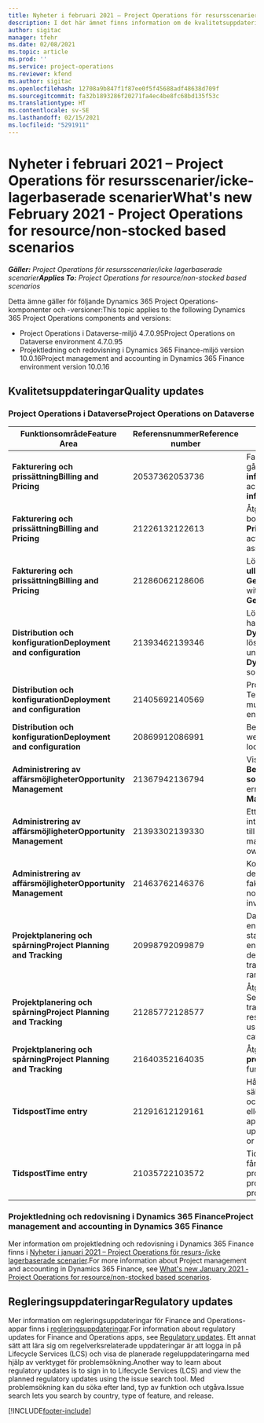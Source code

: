 ```yaml
---
title: Nyheter i februari 2021 – Project Operations för resursscenarier/icke-lagerbaserade scenarier
description: I det här ämnet finns information om de kvalitetsuppdateringar som är tillgängliga i utgåvan av Project Operations för februari 2021 för resursscenarier/icke-lagerbaserade scenarier.
author: sigitac
manager: tfehr
ms.date: 02/08/2021
ms.topic: article
ms.prod: ''
ms.service: project-operations
ms.reviewer: kfend
ms.author: sigitac
ms.openlocfilehash: 12708a9b847f1f87ee0f5f45688adf48638d709f
ms.sourcegitcommit: fa32b1893286f20271fa4ec4be8fc68bd135f53c
ms.translationtype: HT
ms.contentlocale: sv-SE
ms.lasthandoff: 02/15/2021
ms.locfileid: "5291911"
---
```

# <a name="whats-new-february-2021---project-operations-for-resourcenon-stocked-based-scenarios"></a><span data-ttu-id="85bb5-103">Nyheter i februari 2021 – Project Operations för resursscenarier/icke-lagerbaserade scenarier</span><span class="sxs-lookup"><span data-stu-id="85bb5-103">What's new February 2021 - Project Operations for resource/non-stocked based scenarios</span></span>

<span data-ttu-id="85bb5-104">_**Gäller:** Project Operations för resursscenarier/icke lagerbaserade scenarier_</span><span class="sxs-lookup"><span data-stu-id="85bb5-104">_**Applies To:** Project Operations for resource/non-stocked based scenarios_</span></span>

<span data-ttu-id="85bb5-105">Detta ämne gäller för följande Dynamics 365 Project Operations-komponenter och -versioner:</span><span class="sxs-lookup"><span data-stu-id="85bb5-105">This topic applies to the following Dynamics 365 Project Operations components and versions:</span></span>

- <span data-ttu-id="85bb5-106">Project Operations i Dataverse-miljö 4.7.0.95</span><span class="sxs-lookup"><span data-stu-id="85bb5-106">Project Operations on Dataverse environment 4.7.0.95</span></span>
- <span data-ttu-id="85bb5-107">Projektledning och redovisning i Dynamics 365 Finance-miljö version 10.0.16</span><span class="sxs-lookup"><span data-stu-id="85bb5-107">Project management and accounting in Dynamics 365 Finance environment version 10.0.16</span></span> 

## <a name="quality-updates"></a><span data-ttu-id="85bb5-108">Kvalitetsuppdateringar</span><span class="sxs-lookup"><span data-stu-id="85bb5-108">Quality updates</span></span>

### <a name="project-operations-on-dataverse"></a><span data-ttu-id="85bb5-109">Project Operations i Dataverse</span><span class="sxs-lookup"><span data-stu-id="85bb5-109">Project Operations on Dataverse</span></span>

| <span data-ttu-id="85bb5-110">**Funktionsområde**</span><span class="sxs-lookup"><span data-stu-id="85bb5-110">**Feature Area**</span></span> | <span data-ttu-id="85bb5-111">**Referensnummer**</span><span class="sxs-lookup"><span data-stu-id="85bb5-111">**Reference number**</span></span> | <span data-ttu-id="85bb5-112">**Kvalitetsuppdatering**</span><span class="sxs-lookup"><span data-stu-id="85bb5-112">**Quality update**</span></span> |
| --- | --- | --- |
| <span data-ttu-id="85bb5-113">**Fakturering och prissättning**</span><span class="sxs-lookup"><span data-stu-id="85bb5-113">**Billing and Pricing**</span></span> | <span data-ttu-id="85bb5-114">2053736</span><span class="sxs-lookup"><span data-stu-id="85bb5-114">2053736</span></span> | <span data-ttu-id="85bb5-115">Fakturaraddetaljer är nu åtkomliga genom att gå till **Faktura** > **Relaterad information**.</span><span class="sxs-lookup"><span data-stu-id="85bb5-115">Invoice line details are now accessible by going to **Invoice** > **Related information**.</span></span> |
| <span data-ttu-id="85bb5-116">**Fakturering och prissättning**</span><span class="sxs-lookup"><span data-stu-id="85bb5-116">**Billing and Pricing**</span></span> | <span data-ttu-id="85bb5-117">2122613</span><span class="sxs-lookup"><span data-stu-id="85bb5-117">2122613</span></span> | <span data-ttu-id="85bb5-118">Åtgärderna **Aktivera** och **Inaktivera** togs bort från associationsentiteterna för **Prislista**.</span><span class="sxs-lookup"><span data-stu-id="85bb5-118">The **Activate** and **Deactivate** actions were removed from the **Price List** association entities.</span></span> |
| <span data-ttu-id="85bb5-119">**Fakturering och prissättning**</span><span class="sxs-lookup"><span data-stu-id="85bb5-119">**Billing and Pricing**</span></span> | <span data-ttu-id="85bb5-120">2128606</span><span class="sxs-lookup"><span data-stu-id="85bb5-120">2128606</span></span> | <span data-ttu-id="85bb5-121">Löste problemet med **ullReferenceException** i plugin-programmet **GetEstimatesForProject**.</span><span class="sxs-lookup"><span data-stu-id="85bb5-121">Resolved the issue with **ullReferenceException** in the **GetEstimatesForProject** plug-in.</span></span> |
| <span data-ttu-id="85bb5-122">**Distribution och konfiguration**</span><span class="sxs-lookup"><span data-stu-id="85bb5-122">**Deployment and configuration**</span></span> | <span data-ttu-id="85bb5-123">2139346</span><span class="sxs-lookup"><span data-stu-id="85bb5-123">2139346</span></span> | <span data-ttu-id="85bb5-124">Löste problemet med import av icke-hanterad **Dynamics365ProjectOperationsDualWrite**-lösning.</span><span class="sxs-lookup"><span data-stu-id="85bb5-124">Resolved the issue with importing unmanaged **Dynamics365ProjectOperationsDualWrite** solution.</span></span> |
| <span data-ttu-id="85bb5-125">**Distribution och konfiguration**</span><span class="sxs-lookup"><span data-stu-id="85bb5-125">**Deployment and configuration**</span></span> | <span data-ttu-id="85bb5-126">2140569</span><span class="sxs-lookup"><span data-stu-id="85bb5-126">2140569</span></span> | <span data-ttu-id="85bb5-127">Projektlösningen för får inte installeras i Teams-miljön för Dataverse.</span><span class="sxs-lookup"><span data-stu-id="85bb5-127">Project solution must not be installed in the Dataverse Teams environments.</span></span> |
| <span data-ttu-id="85bb5-128">**Distribution och konfiguration**</span><span class="sxs-lookup"><span data-stu-id="85bb5-128">**Deployment and configuration**</span></span> | <span data-ttu-id="85bb5-129">2086991</span><span class="sxs-lookup"><span data-stu-id="85bb5-129">2086991</span></span> | <span data-ttu-id="85bb5-130">Begränsad anpassning av lokalisering av webbresurser.</span><span class="sxs-lookup"><span data-stu-id="85bb5-130">Restricted customizing localization of web resources.</span></span> |
| <span data-ttu-id="85bb5-131">**Administrering av affärsmöjligheter**</span><span class="sxs-lookup"><span data-stu-id="85bb5-131">**Opportunity Management**</span></span> | <span data-ttu-id="85bb5-132">2136794</span><span class="sxs-lookup"><span data-stu-id="85bb5-132">2136794</span></span> | <span data-ttu-id="85bb5-133">Visa rätt felmeddelande när processerna **Bekräfta faktura** eller **Markera fakturan som betalda** misslyckas.</span><span class="sxs-lookup"><span data-stu-id="85bb5-133">Display the correct error message when the **Confirm invoice** or **Mark invoice as paid** processes fail.</span></span> |
| <span data-ttu-id="85bb5-134">**Administrering av affärsmöjligheter**</span><span class="sxs-lookup"><span data-stu-id="85bb5-134">**Opportunity Management**</span></span> | <span data-ttu-id="85bb5-135">2139330</span><span class="sxs-lookup"><span data-stu-id="85bb5-135">2139330</span></span> | <span data-ttu-id="85bb5-136">Ett byte av projektledaren för ett projekt får inte återställa det ägande företaget tillbaka till standardvärdet.</span><span class="sxs-lookup"><span data-stu-id="85bb5-136">Changing the Project manager on a project must not reset the owning company back to the default value.</span></span> |
| <span data-ttu-id="85bb5-137">**Administrering av affärsmöjligheter**</span><span class="sxs-lookup"><span data-stu-id="85bb5-137">**Opportunity Management**</span></span> | <span data-ttu-id="85bb5-138">2146376</span><span class="sxs-lookup"><span data-stu-id="85bb5-138">2146376</span></span> | <span data-ttu-id="85bb5-139">Korrigerade skattebelopp i en faktisk icke-debiterbar skapas från fakturabekräftelse.</span><span class="sxs-lookup"><span data-stu-id="85bb5-139">Corrected tax amount in a non-chargeable actual is created from invoice confirmation.</span></span> |
| <span data-ttu-id="85bb5-140">**Projektplanering och spårning**</span><span class="sxs-lookup"><span data-stu-id="85bb5-140">**Project Planning and Tracking**</span></span> | <span data-ttu-id="85bb5-141">2099879</span><span class="sxs-lookup"><span data-stu-id="85bb5-141">2099879</span></span> | <span data-ttu-id="85bb5-142">Dataverse-miljödistributionen måste skapa en standardtransaktionskategori med ett statiskt ID och inte slumpmässigt generera en per miljö.</span><span class="sxs-lookup"><span data-stu-id="85bb5-142">The Dataverse environment deployment must create a default transaction category with a static ID and not randomly generate one per environment.</span></span> |
| <span data-ttu-id="85bb5-143">**Projektplanering och spårning**</span><span class="sxs-lookup"><span data-stu-id="85bb5-143">**Project Planning and Tracking**</span></span> | <span data-ttu-id="85bb5-144">2128577</span><span class="sxs-lookup"><span data-stu-id="85bb5-144">2128577</span></span> | <span data-ttu-id="85bb5-145">Åtgärdade användarbehörigheten för Project Service för att uppdatera transaktionskategorin för en resurstilldelning.</span><span class="sxs-lookup"><span data-stu-id="85bb5-145">Fixed the Project service user privileges to update the transaction category on a resource assignment.</span></span> |
| <span data-ttu-id="85bb5-146">**Projektplanering och spårning**</span><span class="sxs-lookup"><span data-stu-id="85bb5-146">**Project Planning and Tracking**</span></span> | <span data-ttu-id="85bb5-147">2164035</span><span class="sxs-lookup"><span data-stu-id="85bb5-147">2164035</span></span> | <span data-ttu-id="85bb5-148">Åtgärdade problem med funktionen **Kopiera projekt**.</span><span class="sxs-lookup"><span data-stu-id="85bb5-148">Fixed issues with the **Copy Project** function.</span></span> |
| <span data-ttu-id="85bb5-149">**Tidspost**</span><span class="sxs-lookup"><span data-stu-id="85bb5-149">**Time entry**</span></span> | <span data-ttu-id="85bb5-150">2129161</span><span class="sxs-lookup"><span data-stu-id="85bb5-150">2129161</span></span> | <span data-ttu-id="85bb5-151">Hårdare begränsningar tillämpas för att säkerställa att användarna inte kan ändra och uppdatera en tidspost som har skickats eller godkänts.</span><span class="sxs-lookup"><span data-stu-id="85bb5-151">Tighter restrictions are applied to ensure users can't change and update a time entry that has been submitted or approved.</span></span> |
| <span data-ttu-id="85bb5-152">**Tidspost**</span><span class="sxs-lookup"><span data-stu-id="85bb5-152">**Time entry**</span></span> | <span data-ttu-id="85bb5-153">2103572</span><span class="sxs-lookup"><span data-stu-id="85bb5-153">2103572</span></span> | <span data-ttu-id="85bb5-154">Tidsgodkännande för icke-projekttidsposter får inte söka rollen som projektgodkännare.</span><span class="sxs-lookup"><span data-stu-id="85bb5-154">Time approval for non-project time entries must not be looking for project approver role.</span></span> |

### <a name="project-management-and-accounting-in-dynamics-365-finance"></a><span data-ttu-id="85bb5-155">Projektledning och redovisning i Dynamics 365 Finance</span><span class="sxs-lookup"><span data-stu-id="85bb5-155">Project management and accounting in Dynamics 365 Finance</span></span> 

<span data-ttu-id="85bb5-156">Mer information om projektledning och redovisning i Dynamics 365 Finance finns i [Nyheter i januari 2021 – Project Operations för resurs-/icke lagerbaserade scenarier](whats-new-jan-2021-resource-based.md).</span><span class="sxs-lookup"><span data-stu-id="85bb5-156">For more information about Project management and accounting in Dynamics 365 Finance, see [What's new January 2021 - Project Operations for resource/non-stocked based scenarios](whats-new-jan-2021-resource-based.md).</span></span>


## <a name="regulatory-updates"></a><span data-ttu-id="85bb5-157">Regleringsuppdateringar</span><span class="sxs-lookup"><span data-stu-id="85bb5-157">Regulatory updates</span></span>

<span data-ttu-id="85bb5-158">Mer information om regleringsuppdateringar för Finance and Operations-appar finns i [regleringsuppdateringar](https://docs.microsoft.com/dynamics365/finance/localizations/regulatory-updates).</span><span class="sxs-lookup"><span data-stu-id="85bb5-158">For information about regulatory updates for Finance and Operations apps, see [Regulatory updates](https://docs.microsoft.com/dynamics365/finance/localizations/regulatory-updates).</span></span> <span data-ttu-id="85bb5-159">Ett annat sätt att lära sig om regelverksrelaterade uppdateringar är att logga in på Lifecycle Services (LCS) och visa de planerade regeluppdateringarna med hjälp av verktyget för problemsökning.</span><span class="sxs-lookup"><span data-stu-id="85bb5-159">Another way to learn about regulatory updates is to sign in to Lifecycle Services (LCS) and view the planned regulatory updates using the issue search tool.</span></span> <span data-ttu-id="85bb5-160">Med problemsökning kan du söka efter land, typ av funktion och utgåva.</span><span class="sxs-lookup"><span data-stu-id="85bb5-160">Issue search lets you search by country, type of feature, and release.</span></span>


[!INCLUDE[footer-include](../includes/footer-banner.md)]